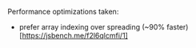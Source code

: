 Performance optimizations taken:

- prefer array indexing over spreading (~90% faster) [https://jsbench.me/f2l6qlcmfi/1]
